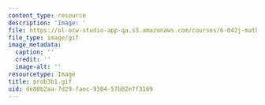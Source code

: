```yaml
---
content_type: resource
description: 'Image: '
file: https://ol-ocw-studio-app-qa.s3.amazonaws.com/courses/6-042j-mathematics-for-computer-science-spring-2015/de80b2aa7d29faec930457b82e7f3169_prob3b1.gif
file_type: image/gif
image_metadata:
  caption: ''
  credit: ''
  image-alt: ''
resourcetype: Image
title: prob3b1.gif
uid: de80b2aa-7d29-faec-9304-57b82e7f3169
---
```


